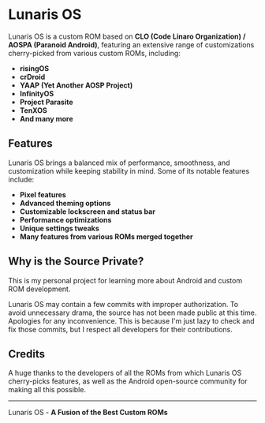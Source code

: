 # Lunaris OS

Lunaris OS is a custom ROM based on **CLO (Code Linaro Organization) / AOSPA (Paranoid Android)**, featuring an extensive range of customizations cherry-picked from various custom ROMs, including:

- **risingOS**
- **crDroid**
- **YAAP (Yet Another AOSP Project)**
- **InfinityOS**
- **Project Parasite**
- **TenXOS**
- **And many more**

## Features

Lunaris OS brings a balanced mix of performance, smoothness, and customization while keeping stability in mind. Some of its notable features include:

- **Pixel features**
- **Advanced theming options**
- **Customizable lockscreen and status bar**
- **Performance optimizations**
- **Unique settings tweaks**
- **Many features from various ROMs merged together**

## Why is the Source Private?

This is my personal project for learning more about Android and custom ROM development.

Lunaris OS may contain a few commits with improper authorization. To avoid unnecessary drama, the source has not been made public at this time. Apologies for any inconvenience. This is because I'm just lazy to check and fix those commits, but I respect all developers for their contributions.

## Credits

A huge thanks to the developers of all the ROMs from which Lunaris OS cherry-picks features, as well as the Android open-source community for making all this possible.

---

Lunaris OS - **A Fusion of the Best Custom ROMs**

